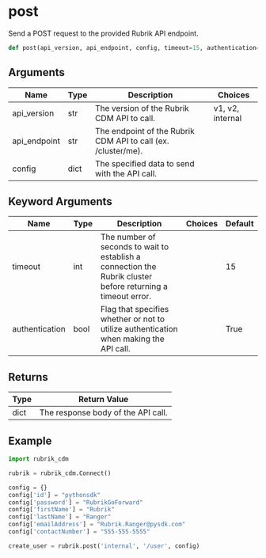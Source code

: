 # post

Send a POST request to the provided Rubrik API endpoint.
```py
def post(api_version, api_endpoint, config, timeout=15, authentication=True)
```

## Arguments
| Name        | Type | Description                                                                 | Choices |
|-------------|------|-----------------------------------------------------------------------------|---------|
| api_version  | str  | The version of the Rubrik CDM API to call.  |    v1, v2, internal     |
| api_endpoint  | str  | The endpoint of the Rubrik CDM API to call (ex. /cluster/me). |         |
| config  | dict  | The specified data to send with the API call. |         |
## Keyword Arguments
| Name        | Type | Description                                                                 | Choices | Default |
|-------------|------|-----------------------------------------------------------------------------|---------|---------|
| timeout  | int  | The number of seconds to wait to establish a connection the Rubrik cluster before returning a timeout error.  |         |    15     |
| authentication  | bool  | Flag that specifies whether or not to utilize authentication when making the API call.  |         |    True     |

## Returns
| Type | Return Value                                                                                   |
|------|-----------------------------------------------------------------------------------------------|
| dict  | The response body of the API call. |
## Example
```py
import rubrik_cdm

rubrik = rubrik_cdm.Connect()

config = {}
config['id'] = "pythonsdk"
config['password'] = "RubrikGoForward"
config['firstName'] = "Rubrik"
config['lastName'] = "Ranger"
config['emailAddress'] = "Rubrik.Ranger@pysdk.com"
config['contactNumber'] = "555-555-5555"

create_user = rubrik.post('internal', '/user', config)
```